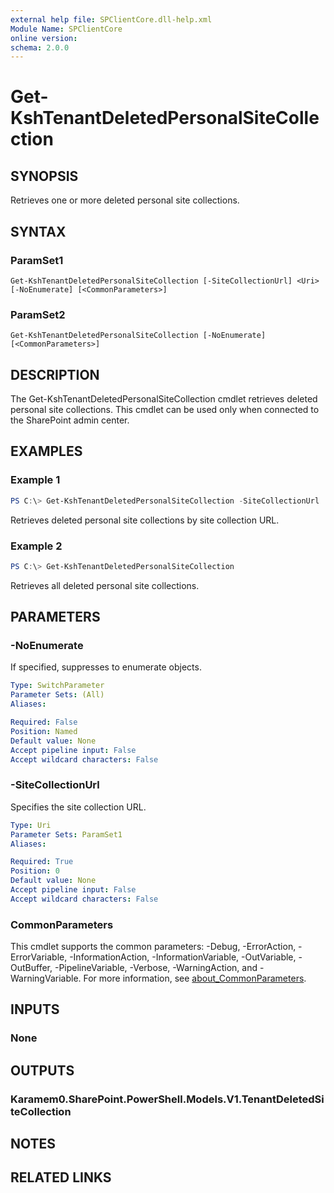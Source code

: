 ```yaml
---
external help file: SPClientCore.dll-help.xml
Module Name: SPClientCore
online version:
schema: 2.0.0
---
```


# Get-KshTenantDeletedPersonalSiteCollection

## SYNOPSIS
Retrieves one or more deleted personal site collections.

## SYNTAX

### ParamSet1
```
Get-KshTenantDeletedPersonalSiteCollection [-SiteCollectionUrl] <Uri> [-NoEnumerate] [<CommonParameters>]
```

### ParamSet2
```
Get-KshTenantDeletedPersonalSiteCollection [-NoEnumerate] [<CommonParameters>]
```

## DESCRIPTION
The Get-KshTenantDeletedPersonalSiteCollection cmdlet retrieves deleted personal site collections.
This cmdlet can be used only when connected to the SharePoint admin center.

## EXAMPLES

### Example 1
```powershell
PS C:\> Get-KshTenantDeletedPersonalSiteCollection -SiteCollectionUrl 'https://example-my.sharepoint.com/personal/admin_example_onmicrosoft_com'
```

Retrieves deleted personal site collections by site collection URL.

### Example 2
```powershell
PS C:\> Get-KshTenantDeletedPersonalSiteCollection
```

Retrieves all deleted personal site collections.

## PARAMETERS

### -NoEnumerate
If specified, suppresses to enumerate objects.

```yaml
Type: SwitchParameter
Parameter Sets: (All)
Aliases:

Required: False
Position: Named
Default value: None
Accept pipeline input: False
Accept wildcard characters: False
```

### -SiteCollectionUrl
Specifies the site collection URL.

```yaml
Type: Uri
Parameter Sets: ParamSet1
Aliases:

Required: True
Position: 0
Default value: None
Accept pipeline input: False
Accept wildcard characters: False
```

### CommonParameters
This cmdlet supports the common parameters: -Debug, -ErrorAction, -ErrorVariable, -InformationAction, -InformationVariable, -OutVariable, -OutBuffer, -PipelineVariable, -Verbose, -WarningAction, and -WarningVariable. For more information, see [about_CommonParameters](http://go.microsoft.com/fwlink/?LinkID=113216).

## INPUTS

### None

## OUTPUTS

### Karamem0.SharePoint.PowerShell.Models.V1.TenantDeletedSiteCollection

## NOTES

## RELATED LINKS
